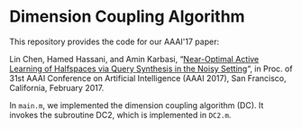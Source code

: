 # Dimension Coupling Algorithm
This repository provides the code for our AAAI'17 paper:

Lin Chen, Hamed Hassani, and Amin Karbasi, “[Near-Optimal Active Learning of Halfspaces via Query Synthesis in the Noisy Setting](https://arxiv.org/abs/1603.03515)“, in Proc. of 31st AAAI Conference on Artificial Intelligence (AAAI 2017), San Francisco, California, February 2017.

In `main.m`, we implemented the dimension coupling algorithm (DC). It invokes the subroutine DC2, which is implemented in `DC2.m`.